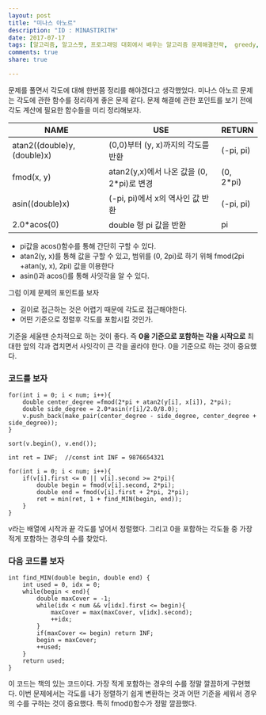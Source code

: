 ```yaml
---
layout: post
title: "미나스 아노르"
description: "ID : MINASTIRITH"
date: 2017-07-17
tags: [알고리즘, 알고스팟, 프로그래밍 대회에서 배우는 알고리즘 문제해결전략,  greedy, 삼각함수]
comments: true
share: true

---
```


문제를 풀면서 각도에 대해 한번쯤 정리를 해야겠다고 생각했었다. 미나스 아노르 문제는 각도에 관한 함수를 정리하게 좋은 문제 같다.
문제 해결에 관한 포인트를 보기 전에 각도 계산에 필요한 함수들을 미리 정리해보자.

| NAME                        | USE                                       | RETURN    |
|-----------------------------|-------------------------------------------|-----------|
| atan2((double)y, (double)x) | (0,0)부터 (y, x)까지의 각도를 반환        | (-pi, pi) |
| fmod(x, y)                  | atan2(y,x)에서 나온 값을 (0, 2*pi)로 변경 | (0, 2*pi) |
| asin((double)x)             | (-pi, pi)에서 x의 역사인 값 반환          | (-pi, pi) |
| 2.0*acos(0)                 | double 형 pi 값을 반환                    | pi        |


* pi값을 acos()함수를 통해 간단히 구할 수 있다.
* atan2(y, x)를 통해 값을 구할 수 있고, 범위를 (0, 2pi)로 하기 위해 fmod(2pi +atan(y, x), 2pi) 값을 이용한다
* asin()과  acos()를 통해 사잇각을 알 수 있다.

그럼 이제 문제의 포인트를 보자
* 길이로 접근하는 것은 어렵기 때문에 각도로 접근해야한다.
* 어떤 기준으로 정렬후 각도를 포함시킬 것인가.

기준을 세울땐 순차적으로 하는 것이 좋다. 즉 **0을 기준으로 포함하는 각을 시작으로** 최대한 앞의 각과 겹치면서 사잇각이 큰 각을 골라야 한다. 0을 기준으로 하는 것이 중요했다.

### 코드를 보자
    for(int i = 0; i < num; i++){
        double center_degree =fmod(2*pi + atan2(y[i], x[i]), 2*pi);
        double side_degree = 2.0*asin(r[i]/2.0/8.0);
        v.push_back(make_pair(center_degree - side_degree, center_degree + side_degree));
    }

    sort(v.begin(), v.end());

    int ret = INF;	//const int INF = 9876654321

    for(int i = 0; i < num; i++){
        if(v[i].first <= 0 || v[i].second >= 2*pi){
            double begin = fmod(v[i].second, 2*pi);
            double end = fmod(v[i].first + 2*pi, 2*pi);
            ret = min(ret, 1 + find_MIN(begin, end));
        }
    }
    
v라는 배열에 시작과 끝 각도를 넣어서 정렬했다. 그리고 0을 포함하는 각도들 중 가장 적게 포함하는 경우의 수를 찾았다.

### 다음 코드를 보자
    int find_MIN(double begin, double end) {
        int used = 0, idx = 0;
        while(begin < end){
            double maxCover = -1;
            while(idx < num && v[idx].first <= begin){
                maxCover = max(maxCover, v[idx].second);
                ++idx;
            }
            if(maxCover <= begin) return INF;
            begin = maxCover;
            ++used;
        }
        return used;
    }
    
이 코드는 책의 있는 코드이다. 가장 적게 포함하는 경우의 수를 정말 깔끔하게 구현했다. 
이번 문제에서는 각도를 내가 정렬하기 쉽게 변환하는 것과 어떤 기준을 세워서 경우의 수를 구하는 것이 중요했다.
특히 fmod()함수가 정말 깔끔했다.